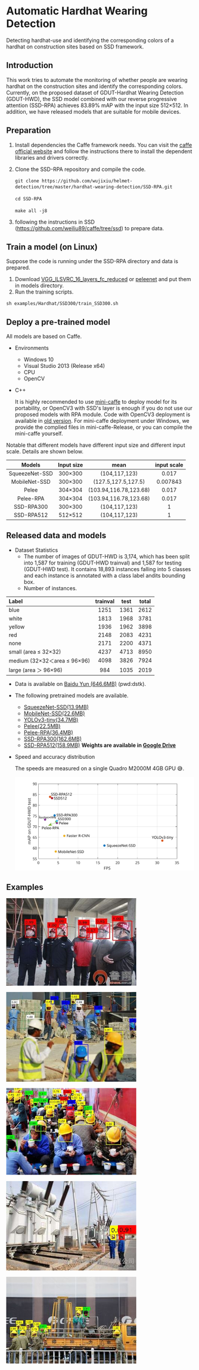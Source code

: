# Automatic Hardhat Wearing Detection

Detecting hardhat-use and identifying the corresponding colors of a hardhat on construction sites based on SSD framework.

## Introduction

This work tries to automate the monitoring of whether people are wearing hardhat on the construction sites and identify the corresponding colors.  Currently,  on the proposed dataset of GDUT-Hardhat Wearing Detection (GDUT-HWD), the SSD model combined with our reverse progressive attention (SSD-RPA) achieves  83.89% mAP with the input size 512×512. In addition, we have released models that are suitable for mobile devices.

## Preparation

1. Install dependencies the Caffe framework needs. You can visit the [caffe official website](http://caffe.berkeleyvision.org/installation.html) and follow the instructions there to install the dependent libraries and drivers correctly.

2. Clone the SSD-RPA repository and compile the code.

   ```shell
   git clone https://github.com/wujixiu/helmet-detection/tree/master/hardhat-wearing-detection/SSD-RPA.git
   
   cd SSD-RPA
   
   make all -j8
   ```

3. following the instructions in SSD (https://github.com/weiliu89/caffe/tree/ssd) to prepare data.

## Train a model (on Linux)

Suppose the code is running under the SSD-RPA directory and data is prepared.

1. Download [VGG_ILSVRC_16_layers_fc_reduced](https://pan.baidu.com/s/1qkj5TaR33FuaUtaIOuhMWA) or [peleenet](https://pan.baidu.com/s/1AXSvPpwClTMGKwKRFT9Tlg) and put them in models directory.
2. Run the training scripts.

```shell
sh examples/Hardhat/SSD300/train_SSD300.sh
```

## Deploy a pre-trained model 

All models are based on Caffe.

- Environments
  - Windows 10
  - Visual Studio 2013 (Release x64)
  - CPU
  - OpenCV

- C++

  It is highly recommended to use [mini-caffe](https://github.com/luoyetx/mini-caffe) to deploy model for its portability, or OpenCV3 with SSD's layer is enough if you do not use our proposed models with RPA module.  Code with OpenCV3 deployment is available in [old version](https://github.com/wujixiu/helmet-detection/old-version). For mini-caffe deployment under Windows, we provide the complied files in mini-caffe-Release, or you can compile the mini-caffe yourself.  

Notable that different models have different input size and different input scale. Details are shown below.

|     Models     | Input size |          mean          | input scale |
| :------------: | :--------: | :--------------------: | :---------: |
| SqueezeNet-SSD |  300×300   |     (104,117,123)      |    0.017    |
| MobileNet-SSD  |  300×300   |  (127.5,127.5,127.5)   |  0.007843   |
|     Pelee      |  304×304   | (103.94,116.78,123.68) |    0.017    |
|   Pelee-RPA    |  304×304   | (103.94,116.78,123.68) |    0.017    |
|   SSD-RPA300   |  300×300   |     (104,117,123)      |      1      |
|   SSD-RPA512   |  512×512   |     (104,117,123)      |      1      |


## Released data and models

- Dataset Statistics
  - The number of images of GDUT-HWD is 3,174, which has been split into 1,587 for training (GDUT-HWD trainval) and 1,587 for testing (GDUT-HWD test). It contains 18,893 instances falling into 5 classes and each instance is annotated with a class label andits bounding box.
  - Number of instances.

| Label                        | trainval | test | total |
| :--------------------------- | :------: | :--: | :---: |
| blue                         |   1251   | 1361 | 2612  |
| white                        |   1813   | 1968 | 3781  |
| yellow                       |   1936   | 1962 | 3898  |
| red                          |   2148   | 2083 | 4231  |
| none                         |   2171   | 2200 | 4371  |
| small (area ≤ 32×32)         |   4237   | 4713 | 8950  |
| medium (32×32＜area ≤ 96×96) |   4098   | 3826 | 7924  |
| large (area ＞ 96×96)        |   984    | 1035 | 2019  |

- Data is available on [Baidu Yun (646.6MB)](https://pan.baidu.com/s/1_Jj56B05YpUv5iLB9JMb4g) (pwd:dstk).

- The following pretrained models are available.

  - [SqueezeNet-SSD(13.9MB)](https://pan.baidu.com/s/1a-ypwwkMpLO0jFtyepWEcw)
  - [MobileNet-SSD(22.6MB)](https://pan.baidu.com/s/1_bmNMwOi1MZf3bTfJRIhXQ)
  - [YOLOv3-tiny(34.7MB)](https://pan.baidu.com/s/1aWTnRsXMfzBQPK0w-piGPw)
  - [Pelee(22.5MB)](https://pan.baidu.com/s/15-YJAWIRTupFZnOXHwZfQA)
  - [Pelee-RPA(36.4MB)](https://pan.baidu.com/s/114AyAtf4YOaK6GFu6sLFJw)
  - [SSD-RPA300(162.6MB)](https://pan.baidu.com/s/1_igFVMLOiMfR-5QvVn6O3A)
  - [SSD-RPA512(158.9MB)](https://pan.baidu.com/s/1QZ0OJzaYlfpeRMM6pXDVgw)
**Weights are available in [Google Drive](https://drive.google.com/drive/folders/12WtXQyM-7jWvWPtCXZlnycsIK72ClHgu?usp=sharing)**
- Speed and accuracy distribution

  The speeds are measured on a single Quadro M2000M 4GB GPU 😅.

  ![](hardhat-wearing-detection/results/fps_map.svg)

## Examples

![](hardhat-wearing-detection/imgs/00163.jpg)

![](hardhat-wearing-detection/imgs/00197.jpg)

![](hardhat-wearing-detection/imgs/00250.jpg)

![](hardhat-wearing-detection/imgs/00807.jpg)

![](hardhat-wearing-detection/imgs/00877.jpg)

